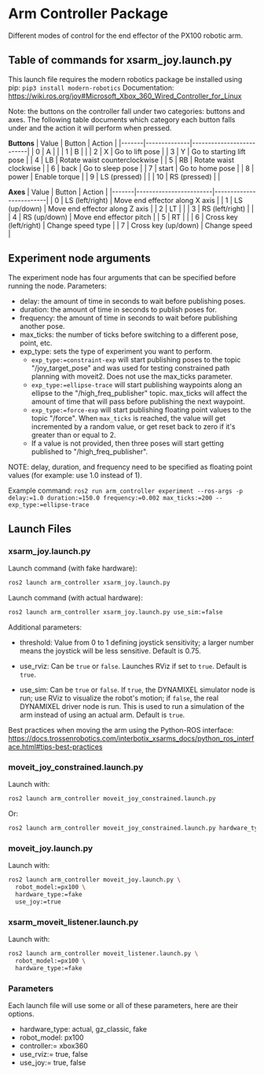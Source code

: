 # Arm Controller Package
Different modes of control for the end effector of the PX100 robotic arm.

## Table of commands for xsarm_joy.launch.py
This launch file requires the modern robotics package be installed using pip: `pip3 install modern-robotics`
Documentation: https://wiki.ros.org/joy#Microsoft_Xbox_360_Wired_Controller_for_Linux

Note: the buttons on the controller fall under two categories: buttons and axes. The following table documents which category each button falls under and the action it will perform when pressed.

**Buttons**
| Value | Button       | Action                   |
|-------|--------------|--------------------------|
|   0   | A            |                          |
|   1   | B            |                          |
|   2   | X            | Go to lift pose      |
|   3   | Y            | Go to starting lift pose |
|   4   | LB           | Rotate waist counterclockwise |
|   5   | RB           | Rotate waist clockwise   |
|   6   | back         | Go to sleep pose         |
|   7   | start        | Go to home pose          |
|   8   | power        | Enable torque            |
|   9   | LS (pressed) |  |
|  10   | RS (pressed) |    |

**Axes**
| Value | Button                 | Action                  |
|-------|------------------------|-------------------------|
|   0   | LS (left/right)        | Move end effector along X axis |
|   1   | LS (up/down)           | Move end effector along Z axis |
|   2   | LT                     |                         |
|   3   | RS (left/right)        |                         |
|   4   | RS (up/down)           | Move end effector pitch |
|   5   | RT                     |                         |
|   6   | Cross key (left/right) | Change speed type       |
|   7   | Cross key (up/down)    | Change speed            |


## Experiment node arguments
The experiment node has four arguments that can be specified before running the node.
Parameters:
- delay: the amount of time in seconds to wait before publishing poses.
- duration: the amount of time in seconds to publish poses for.
- frequency: the amount of time in seconds to wait before publishing another pose.
- max_ticks: the number of ticks before switching to a different pose, point, etc.
- exp_type: sets the type of experiment you want to perform.
  - `exp_type:=constraint-exp` will start publishing poses to the topic "/joy_target_pose" and was used for testing constrained path planning with moveit2. Does not use the max_ticks parameter.
  - `exp_type:=ellipse-trace` will start publishing waypoints along an ellipse to the "/high_freq_publisher" topic. max_ticks will affect the amount of time that will pass before publishing the next waypoint.
  - `exp_type:=force-exp` will start publishing floating point values to the topic "/force". When `max_ticks` is reached, the value will get incremented by a random value, or get reset back to zero if it's greater than or equal to 2.
  - If a value is not provided, then three poses will start getting published to "/high_freq_publisher".

NOTE: delay, duration, and frequency need to be specified as floating point values (for example: use 1.0 instead of 1).

Example command: `ros2 run arm_controller experiment --ros-args -p delay:=1.0 duration:=150.0 frequency:=0.002 max_ticks:=200 --exp_type:=ellipse-trace`

## Launch Files

### xsarm_joy.launch.py
Launch command (with fake hardware):
```bash
ros2 launch arm_controller xsarm_joy.launch.py
```

Launch command (with actual hardware):
```bash
ros2 launch arm_controller xsarm_joy.launch.py use_sim:=false
```

Additional parameters:
- threshold: Value from 0 to 1 defining joystick sensitivity; a larger number means the joystick will be less sensitive. Default is 0.75.

- use_rviz: Can be `true` or `false`. Launches RViz if set to `true`. Default is `true`.

- use_sim: Can be `true` or `false`. If `true`, the DYNAMIXEL simulator node is run; use RViz to visualize the robot's motion; if `false`, the real DYNAMIXEL driver node is run. This is used to run a simulation of the arm instead of using an actual arm. Default is `true`.

Best practices when moving the arm using the Python-ROS interface: https://docs.trossenrobotics.com/interbotix_xsarms_docs/python_ros_interface.html#tips-best-practices

### moveit_joy_constrained.launch.py
Launch with:

```bash
ros2 launch arm_controller moveit_joy_constrained.launch.py
```

Or:
```bash
ros2 launch arm_controller moveit_joy_constrained.launch.py hardware_type:=actual
```

### moveit_joy.launch.py
Launch with:

```bash
ros2 launch arm_controller moveit_joy.launch.py \
  robot_model:=px100 \
  hardware_type:=fake
  use_joy:=true
```

### xsarm_moveit_listener.launch.py
Launch with:

```bash
ros2 launch arm_controller moveit_listener.launch.py \
  robot_model:=px100 \
  hardware_type:=fake
```

### Parameters
Each launch file will use some or all of these parameters, here are their options.
- hardware_type: actual, gz_classic, fake
- robot_model: px100
- controller:= xbox360
- use_rviz:= true, false
- use_joy:= true, false
